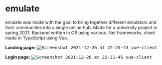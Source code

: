 # emulate

emulate was made with the goal to bring together different emulators and their communities into a single online hub. Made for a university project in spring 2021.
Backend written in C# using various .Net frameworks, client made in TypeScript using Vue.

**Landing page:**
<kbd>![Screenshot 2021-12-26 at 22-25-43 vue-client](https://user-images.githubusercontent.com/57288361/147419279-728d3e72-b01c-489c-ab9b-75d1c5f313d4.png)</kbd>

**Login page:**
<kbd>![Screenshot 2021-12-26 at 22-31-45 vue-client](https://user-images.githubusercontent.com/57288361/147419379-a7d6eb6a-105a-489d-95a2-58ce3ff9d966.png)</kbd>
